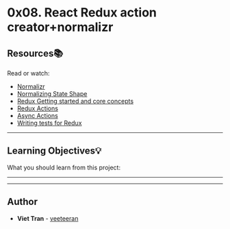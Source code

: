 # 0x08. React Redux action creator+normalizr

## Resources:books:
Read or watch:
* [Normalizr](https://intranet.hbtn.io/rltoken/ilkN2Xj-UhNXKI9XtD1RAw)
* [Normalizing State Shape](https://intranet.hbtn.io/rltoken/9ZkunkJIqesFiNjkQlz6Jg)
* [Redux Getting started and core concepts](https://intranet.hbtn.io/rltoken/4IIe_EF8N2HbhCnEXInBmQ)
* [Redux Actions](https://intranet.hbtn.io/rltoken/2lCq2kAJiaC8cucW1XM8nA)
* [Async Actions](https://intranet.hbtn.io/rltoken/DHXFKXtH89ZumjdzHdiIEw)
* [Writing tests for Redux](https://intranet.hbtn.io/rltoken/qdg0DjuN0v3KcNDUsJwH1Q)

---
## Learning Objectives:bulb:
What you should learn from this project:

---
---

## Author
* **Viet Tran** - [veeteeran](https://github.com/veeteeran)
